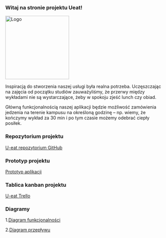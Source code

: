 ### Witaj na stronie projektu Ueat!

<img src="https://trello-attachments.s3.amazonaws.com/5d6ff7284c7a1a6400fcc8be/1200x1200/422f398debcc26c0ff6555a025f904ab/logo.png" alt="Logo"
	title="logo" width="200" height="200" />

Inspiracją do stworzenia naszej usługi była realna potrzeba. Uczęszczając na zajęcia od początku studiów zauważyliśmy, że przerwy między wykładami nie są wystarczające, żeby w spokoju zjeść lunch czy obiad.

Główną funkcjonalnością naszej aplikacji będzie możliwość zamówienia jedzenia na terenie kampusu na określoną godzinę – np. wiemy, że kończymy wykład za 30 min i po tym czasie możemy odebrać ciepły posiłek.


### Repozytorium projektu

[U-eat repozytorium GitHub](https://github.com/hardeck/ueat)

### Prototyp projektu

[Prototyp aplikacji](https://marvelapp.com/58ghha6)

### Tablica kanban projektu

[U-eat Trello](https://trello.com/b/pyw8SSpA/u-eat)

### Diagramy

1.[Diagram funkcjonalności](https://github.com/Bodziej/ueat-githubPage/blob/master/Usecase-diagram.jpg)

2.[Diagram przepływu](https://github.com/Bodziej/ueat-githubPage/blob/master/Flow-chart.png)

